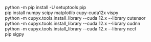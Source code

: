 python -m pip install -U setuptools pip  
pip install numpy scipy matplotlib cupy-cuda12x vispy  
python -m cupyx.tools.install_library --cuda 12.x --library cutensor  
python -m cupyx.tools.install_library --cuda 12.x --library cudnn  
python -m cupyx.tools.install_library --cuda 12.x --library nccl  
pip sigpy  

